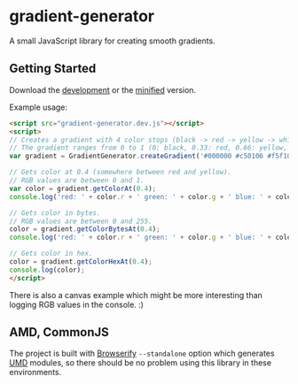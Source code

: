# gradient-generator

A small JavaScript library for creating smooth gradients.

## Getting Started
Download the [development][max] or the [minified][min] version.

[max]: https://raw.githubusercontent.com/zsoltc/gradient-generator/master/bin/gradient-generator.dev.js
[min]: https://raw.githubusercontent.com/zsoltc/gradient-generator/master/bin/gradient-generator.js

Example usage:

```html
<script src="gradient-generator.dev.js"></script>
<script>
// Creates a gradient with 4 color stops (black -> red -> yellow -> white).
// The gradient ranges from 0 to 1 (0: black, 0.33: red, 0.66: yellow, 1: white).
var gradient = GradientGenerator.createGradient('#000000 #c50106 #f5f100 #ffffff');

// Gets color at 0.4 (somewhere between red and yellow).
// RGB values are between 0 and 1.
var color = gradient.getColorAt(0.4);
console.log('red: ' + color.r + ' green: ' + color.g + ' blue: ' + color.b);

// Gets color in bytes.
// RGB values are between 0 and 255.
color = gradient.getColorBytesAt(0.4);
console.log('red: ' + color.r + ' green: ' + color.g + ' blue: ' + color.b);

// Gets color in hex.
color = gradient.getColorHexAt(0.4);
console.log(color);
</script>
```
There is also a canvas example which might be more interesting than logging RGB values in the console. :)

## AMD, CommonJS
The project is built with [Browserify](http://browserify.org) `--standalone` option which generates [UMD](http://davidbcalhoun.com/2014/what-is-amd-commonjs-and-umd/) modules, so there should be no problem using this library in these environments.
